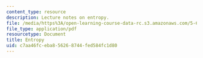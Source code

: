 ```yaml
---
content_type: resource
description: Lecture notes on entropy.
file: /media/https%3A/open-learning-course-data-rc.s3.amazonaws.com/5-60-thermodynamics-kinetics-spring-2008/c7aa46fceba856268744fed584fc1d80_lec_9.pdf
file_type: application/pdf
resourcetype: Document
title: Entropy
uid: c7aa46fc-eba8-5626-8744-fed584fc1d80
---
```

